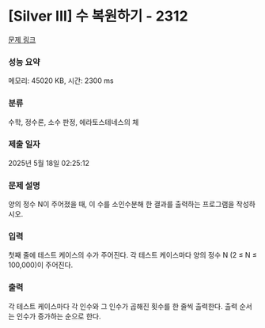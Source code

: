 # [Silver III] 수 복원하기 - 2312 

[문제 링크](https://www.acmicpc.net/problem/2312) 

### 성능 요약

메모리: 45020 KB, 시간: 2300 ms

### 분류

수학, 정수론, 소수 판정, 에라토스테네스의 체

### 제출 일자

2025년 5월 18일 02:25:12

### 문제 설명

<p>양의 정수 N이 주어졌을 때, 이 수를 소인수분해 한 결과를 출력하는 프로그램을 작성하시오.</p>

### 입력 

 <p>첫째 줄에 테스트 케이스의 수가 주어진다. 각 테스트 케이스마다 양의 정수 N (2 ≤ N ≤ 100,000)이 주어진다.</p>

### 출력 

 <p>각 테스트 케이스마다 각 인수와 그 인수가 곱해진 횟수를 한 줄씩 출력한다. 출력 순서는 인수가 증가하는 순으로 한다.</p>

